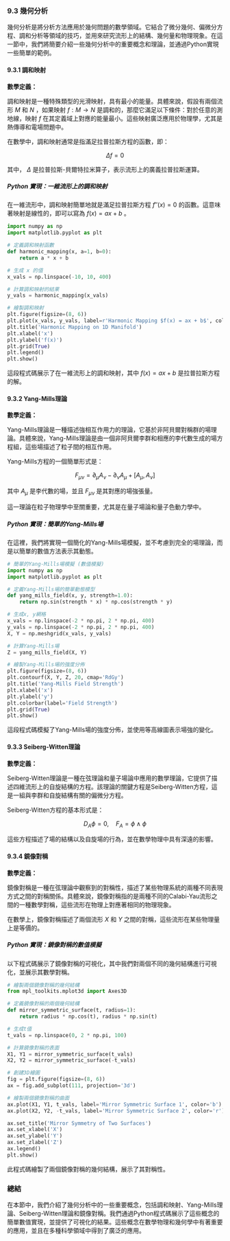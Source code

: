 ### 9.3 幾何分析

幾何分析是將分析方法應用於幾何問題的數學領域。它結合了微分幾何、偏微分方程、調和分析等領域的技巧，並用來研究流形上的結構、幾何量和物理現象。在這一節中，我們將簡要介紹一些幾何分析中的重要概念和理論，並通過Python實現一些簡單的範例。

#### 9.3.1 調和映射

**數學定義：**

調和映射是一種特殊類型的光滑映射，具有最小的能量。具體來說，假設有兩個流形  $`M`$  和  $`N`$ ，如果映射  $`f: M \to N`$  是調和的，那麼它滿足以下條件：對於任意的測地線，映射  $`f`$  在其定義域上對應的能量最小。這些映射廣泛應用於物理學，尤其是熱傳導和電場問題中。

在數學中，調和映射通常是指滿足拉普拉斯方程的函數，即：


```math
\Delta f = 0
```

其中， $`\Delta`$  是拉普拉斯-貝爾特拉米算子，表示流形上的廣義拉普拉斯運算。

##### Python 實現：一維流形上的調和映射

在一維流形中，調和映射簡單地就是滿足拉普拉斯方程  $`f''(x) = 0`$  的函數。這意味著映射是線性的，即可以寫為  $`f(x) = ax + b`$ 。

```python
import numpy as np
import matplotlib.pyplot as plt

# 定義調和映射函數
def harmonic_mapping(x, a=1, b=0):
    return a * x + b

# 生成 x 的值
x_vals = np.linspace(-10, 10, 400)

# 計算調和映射的結果
y_vals = harmonic_mapping(x_vals)

# 繪製調和映射
plt.figure(figsize=(8, 6))
plt.plot(x_vals, y_vals, label=r'Harmonic Mapping $f(x) = ax + b$', color='b')
plt.title('Harmonic Mapping on 1D Manifold')
plt.xlabel('x')
plt.ylabel('f(x)')
plt.grid(True)
plt.legend()
plt.show()
```

這段程式碼展示了在一維流形上的調和映射，其中  $`f(x) = ax + b`$  是拉普拉斯方程的解。

#### 9.3.2 Yang-Mills理論

**數學定義：**

Yang-Mills理論是一種描述強相互作用力的理論，它基於非阿貝爾對稱群的場理論。具體來說，Yang-Mills理論是由一個非阿貝爾李群和相應的李代數生成的場方程組，這些場描述了粒子間的相互作用。

Yang-Mills方程的一個簡單形式是：


```math
F_{\mu\nu} = \partial_\mu A_\nu - \partial_\nu A_\mu + [A_\mu, A_\nu]
```


其中  $`A_\mu`$  是李代數的場，並且  $`F_{\mu\nu}`$  是其對應的場強張量。

這一理論在粒子物理學中至關重要，尤其是在量子場論和量子色動力學中。

##### Python 實現：簡單的Yang-Mills場

在這裡，我們將實現一個簡化的Yang-Mills場模擬，並不考慮到完全的場理論，而是以簡單的數值方法表示其動態。

```python
# 簡單的Yang-Mills場模擬 (數值模擬)
import numpy as np
import matplotlib.pyplot as plt

# 定義Yang-Mills場的簡單動態模型
def yang_mills_field(x, y, strength=1.0):
    return np.sin(strength * x) * np.cos(strength * y)

# 生成x, y網格
x_vals = np.linspace(-2 * np.pi, 2 * np.pi, 400)
y_vals = np.linspace(-2 * np.pi, 2 * np.pi, 400)
X, Y = np.meshgrid(x_vals, y_vals)

# 計算Yang-Mills場
Z = yang_mills_field(X, Y)

# 繪製Yang-Mills場的強度分佈
plt.figure(figsize=(8, 6))
plt.contourf(X, Y, Z, 20, cmap='RdGy')
plt.title('Yang-Mills Field Strength')
plt.xlabel('x')
plt.ylabel('y')
plt.colorbar(label='Field Strength')
plt.grid(True)
plt.show()
```

這段程式碼模擬了Yang-Mills場的強度分佈，並使用等高線圖表示場強的變化。

#### 9.3.3 Seiberg-Witten理論

**數學定義：**

Seiberg-Witten理論是一種在弦理論和量子場論中應用的數學理論，它提供了描述四維流形上的自旋結構的方程。該理論的關鍵方程是Seiberg-Witten方程，這是一組與李群和自旋結構有關的偏微分方程。

Seiberg-Witten方程的基本形式是：


```math
D_A \phi = 0, \quad F_A = \phi \wedge \phi
```

這些方程描述了場的結構以及自旋場的行為，並在數學物理中具有深遠的影響。

#### 9.3.4 鏡像對稱

**數學定義：**

鏡像對稱是一種在弦理論中觀察到的對稱性，描述了某些物理系統的兩種不同表現方式之間的對稱關係。具體來說，鏡像對稱指的是兩種不同的Calabi-Yau流形之間的一種數學對稱，這些流形在物理上對應著相同的物理現象。

在數學上，鏡像對稱描述了兩個流形  $`X`$  和  $`Y`$  之間的對稱，這些流形在某些物理量上是等價的。

##### Python 實現：鏡像對稱的數值模擬

以下程式碼展示了鏡像對稱的可視化，其中我們對兩個不同的幾何結構進行可視化，並展示其數學對稱。

```python
# 繪製兩個鏡像對稱的幾何結構
from mpl_toolkits.mplot3d import Axes3D

# 定義鏡像對稱的兩個幾何結構
def mirror_symmetric_surface(t, radius=1):
    return radius * np.cos(t), radius * np.sin(t)

# 生成t值
t_vals = np.linspace(0, 2 * np.pi, 100)

# 計算鏡像對稱的表面
X1, Y1 = mirror_symmetric_surface(t_vals)
X2, Y2 = mirror_symmetric_surface(-t_vals)

# 創建3D繪圖
fig = plt.figure(figsize=(8, 6))
ax = fig.add_subplot(111, projection='3d')

# 繪製兩個鏡像對稱的曲面
ax.plot(X1, Y1, t_vals, label='Mirror Symmetric Surface 1', color='b')
ax.plot(X2, Y2, -t_vals, label='Mirror Symmetric Surface 2', color='r')

ax.set_title('Mirror Symmetry of Two Surfaces')
ax.set_xlabel('X')
ax.set_ylabel('Y')
ax.set_zlabel('Z')
ax.legend()
plt.show()
```

此程式碼繪製了兩個鏡像對稱的幾何結構，展示了其對稱性。

### 總結

在本節中，我們介紹了幾何分析中的一些重要概念，包括調和映射、Yang-Mills理論、Seiberg-Witten理論和鏡像對稱。我們通過Python程式碼展示了這些概念的簡單數值實現，並提供了可視化的結果。這些概念在數學物理和幾何學中有著重要的應用，並且在多種科學領域中得到了廣泛的應用。